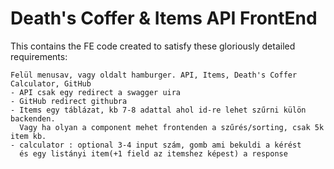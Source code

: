 # Death's Coffer & Items API FrontEnd

This contains the FE code created to satisfy these gloriously detailed requirements:

```
Felül menusav, vagy oldalt hamburger. API, Items, Death's Coffer Calculator, GitHub
- API csak egy redirect a swagger uira
- GitHub redirect githubra
- Items egy táblázat, kb 7-8 adattal ahol id-re lehet szűrni külön backenden.
  Vagy ha olyan a component mehet frontenden a szűrés/sorting, csak 5k item kb.
- calculator : optional 3-4 input szám, gomb ami bekuldi a kérést
  és egy listányi item(+1 field az itemshez képest) a response
```
